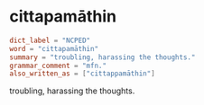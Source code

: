 # cittapamāthin

``` toml
dict_label = "NCPED"
word = "cittapamāthin"
summary = "troubling, harassing the thoughts."
grammar_comment = "mfn."
also_written_as = ["cittappamāthin"]
```

troubling, harassing the thoughts.

